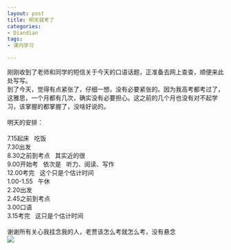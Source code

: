 ```yaml
---
layout: post
title: 明天就考了
categories:
- Diandian
tags:
- 课内学习

---
```

刚刚收到了老师和同学的短信关于今天的口语话题，正准备去网上查查，顺便来此处写写。
<br />到了今天，觉得有点紧张了，仔细一想，没有必要紧张的。因为我高考都考过了，这雅思，一个月都有几次，确实没有必要担心。这之前的几个月也没有对不起学习，该掌握的都掌握了，没啥好说的。
<br />
<br />明天的安排：
<br />
<br />7.15起床&nbsp;&nbsp; 吃饭
<br />7.30出发
<br />8.30之前到考点&nbsp;&nbsp; 其实近的很
<br />9.00开始考&nbsp;&nbsp; 依次是&nbsp;&nbsp; 听力、阅读、写作
<br />12.00考完&nbsp;&nbsp; 这个只是个估计时间
<br />1.00-1.55&nbsp;&nbsp; 午休
<br />2.20出发
<br />2.45之前到考点
<br />3.00口语
<br />3.15考完&nbsp;&nbsp; 这只是个估计时间
<br />
<br />谢谢所有关心我挂念我的人，老贾该怎么考就怎么考，没有悬念
<br />
<img src="http://m1.img.srcdd.com/farm5/d/2012/0627/10/A20683DE0439FD1D36E2171D99920A6F_B500_900_494_46.PNG" />
<br />